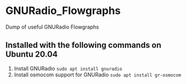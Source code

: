 # GNURadio_Flowgraphs
Dump of useful GNURadio Flowgraphs

## Installed with the following commands on Ubuntu 20.04

1. Install GNURadio
`sudo apt install gnuradio`
2. Install osmocom support for GNURadio
`sudo apt install gr-osmocom`
